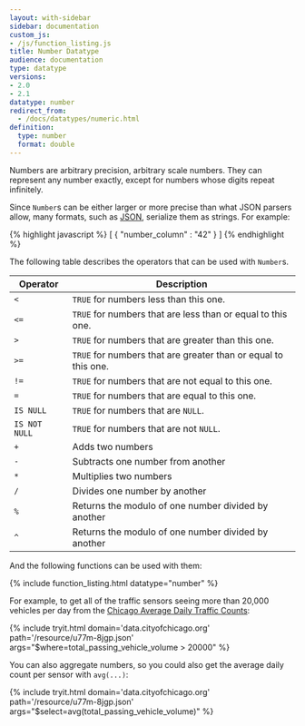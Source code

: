 ```yaml
---
layout: with-sidebar
sidebar: documentation
custom_js:
- /js/function_listing.js
title: Number Datatype
audience: documentation
type: datatype
versions:
- 2.0
- 2.1
datatype: number
redirect_from:
  - /docs/datatypes/numeric.html
definition:
  type: number
  format: double
---
```


Numbers are arbitrary precision, arbitrary scale numbers.  They can represent any number exactly, except for numbers whose digits repeat infinitely.

Since `Number`s can be either larger or more precise than what JSON parsers allow, many formats, such as [JSON](/docs/formats/json.html), serialize them as strings. For example:

{% highlight javascript %}
[ {
  "number_column" : "42"
} ]
{% endhighlight %}


The following table describes the operators that can be used with `Number`s.

| Operator     | Description                                                    |
| ---           | ---                                                            |
| `<`           | `TRUE` for numbers less than this one.                         |
| `<=`          | `TRUE` for numbers that are less than or equal to this one.    |
| `>`           | `TRUE` for numbers that are greater than this one.             |
| `>=`          | `TRUE` for numbers that are greater than or equal to this one. |
| `!=`          | `TRUE` for numbers that are not equal to this one.             |
| `=`           | `TRUE` for numbers that are equal to this one.                 |
| `IS NULL`     | `TRUE` for numbers that are `NULL`.                            |
| `IS NOT NULL` | `TRUE` for numbers that are not `NULL`.                        |
| `+`           | Adds two numbers                                               |
| `-`           | Subtracts one number from another                              |
| `*`           | Multiplies two numbers                                         |
| `/`           | Divides one number by another                                  |
| `%`           | Returns the modulo of one number divided by another            |
| `^`           | Returns the modulo of one number divided by another            |

And the following functions can be used with them:

{% include function_listing.html datatype="number" %}

For example, to get all of the traffic sensors seeing more than 20,000 vehicles per day from the [Chicago Average Daily Traffic Counts](http://data.cityofchicago.org/d/u77m-8jgp):

{% include tryit.html domain='data.cityofchicago.org' path='/resource/u77m-8jgp.json' args="$where=total_passing_vehicle_volume > 20000" %}

You can also aggregate numbers, so you could also get the average daily count per sensor with `avg(...)`:

{% include tryit.html domain='data.cityofchicago.org' path='/resource/u77m-8jgp.json' args="$select=avg(total_passing_vehicle_volume)" %}
